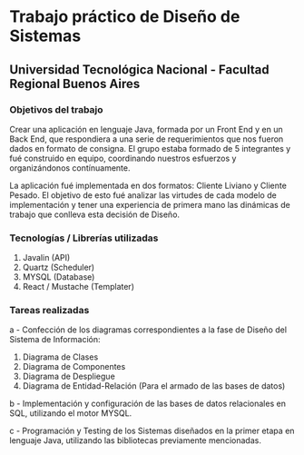 # Trabajo práctico de Diseño de Sistemas
## Universidad Tecnológica Nacional - Facultad Regional Buenos Aires

### Objetivos del trabajo

Crear una aplicación en lenguaje Java, formada por un Front End y en un Back End, que respondiera a una serie de requerimientos que nos fueron dados en formato de consigna. El grupo estaba formado de 5 integrantes y fué construido en equipo, coordinando nuestros esfuerzos y organizándonos contínuamente.

La aplicación fué implementada en dos formatos: Cliente Liviano y Cliente Pesado. El objetivo de esto fué analizar las virtudes de cada modelo de implementación y tener una experiencia de primera mano las dinámicas de trabajo que conlleva esta decisión de Diseño.

### Tecnologías / Librerías utilizadas

1. Javalin (API)
2. Quartz (Scheduler)
3. MYSQL (Database)
4. React / Mustache (Templater)

### Tareas realizadas

a - Confección de los diagramas correspondientes a la fase de Diseño del Sistema de Información:
  1. Diagrama de Clases
  2. Diagrama de Componentes
  3. Diagrama de Despliegue
  4. Diagrama de Entidad-Relación (Para el armado de las bases de datos)

b - Implementación y configuración de las bases de datos relacionales en SQL, utilizando el motor MYSQL.

c - Programación y Testing de los Sistemas diseñados en la primer etapa en lenguaje Java, utilizando las bibliotecas previamente mencionadas.
